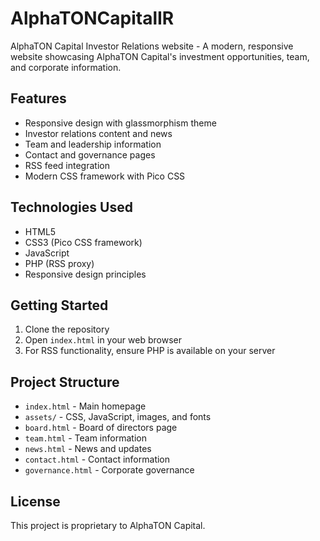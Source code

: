 # AlphaTONCapitalIR

AlphaTON Capital Investor Relations website - A modern, responsive website showcasing AlphaTON Capital's investment opportunities, team, and corporate information.

## Features

- Responsive design with glassmorphism theme
- Investor relations content and news
- Team and leadership information
- Contact and governance pages
- RSS feed integration
- Modern CSS framework with Pico CSS

## Technologies Used

- HTML5
- CSS3 (Pico CSS framework)
- JavaScript
- PHP (RSS proxy)
- Responsive design principles

## Getting Started

1. Clone the repository
2. Open `index.html` in your web browser
3. For RSS functionality, ensure PHP is available on your server

## Project Structure

- `index.html` - Main homepage
- `assets/` - CSS, JavaScript, images, and fonts
- `board.html` - Board of directors page
- `team.html` - Team information
- `news.html` - News and updates
- `contact.html` - Contact information
- `governance.html` - Corporate governance

## License

This project is proprietary to AlphaTON Capital.
